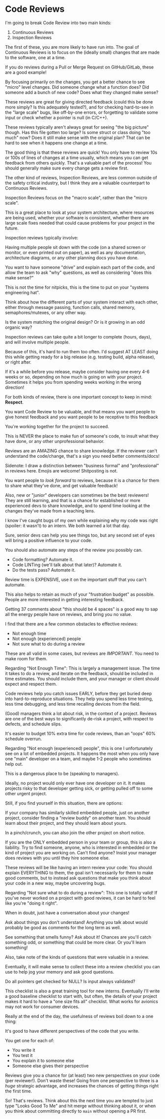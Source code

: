 # Code Reviews

I'm going to break Code Review into two main kinds:

1. Continuous Reviews
2. Inspection Reviews

The first of these, you are more likely to have run into. The goal of Continuous Reviews is to focus on the (ideally small) changes that are made to the software, one at a time.

If you do reviews during a Pull or Merge Request on GitHub/GitLab, these are a good example!

By focusing primarily on the changes, you get a better chance to see "micro" level changes. Did someone change what a function does? Did someone add a bunch of new code? Does what they changed make sense?

These reviews are great for giving directed feedback (could this be done more simply? Is this adequately tested?), and for checking hard-to-see in the "large scale" bugs, like off-by-one errors, or forgetting to validate some input or check whether a pointer is null (in C/C++).

These reviews typically aren't always great for seeing "the big picture" though. Has this file gotten too large? Is some struct or class doing "too much" now? Does it still make sense with the original plan? That can be hard to see when it happens one change at a time.

The good thing is that these reviews are quick! You only have to review 10s or 100s of lines of changes at a time usually, which means you can get feedback from others quickly. That's a valuable part of the process! You should generally make sure every change gets a review first.

The other kind of reviews, Inspection Reviews, are less common outside of the safety critical industry, but I think they are a valuable counterpart to Continuous Reviews.

Inspection Reviews focus on the "macro scale", rather than the "micro scale".

This is a great place to look at your system architecture, where resources are being used, whether your software is consistent, whether there are large scale fixes needed that could cause problems for your project in the future.

Inspection reviews typically involve:

Having multiple people sit down with the code (on a shared screen or monitor, or even printed out on paper), as well as any documentation, architecture diagrams, or any other planning docs you have done.

You want to have someone "drive" and explain each part of the code, and allow the team to ask "why" questions, as well as considering "does this make sense?"

This is not the time for nitpicks, this is the time to put on your "systems engineering hat".

Think about how the different parts of your system interact with each other, either through message passing, function calls, shared memory, semaphores/mutexes, or any other way.

Is the system matching the original design? Or is it growing in an odd organic way?

Inspection reviews can take quite a bit longer to complete (hours, days), and will involve multiple people.

Because of this, it's hard to run them too often. I'd suggest AT LEAST doing this while getting ready for a big release (e.g. testing build, alpha release), or right after.

If it's a while before you release, maybe consider having one every 4-6 weeks or so, depending on how much is going on with your project. Sometimes it helps you from spending weeks working in the wrong direction!

For both kinds of review, there is one important concept to keep in mind: **Respect**.

You want Code Review to be valuable, and that means you want people to give honest feedback and you want people to be receptive to this feedback

You're working together for the project to succeed.

This is NEVER the place to make fun of someone's code, to insult what they have done, or any other unprofessional behavior.

Reviews are an AMAZING chance to share knowledge. If the reviewer can't understand the code/change, that's a sign you need better comments/docs!

Sidenote: I draw a distinction between "business formal" and "professional" in reviews here. Emojis are welcome! Shitposting is not.

You want people to *look forward* to reviews, because it is a chance for them to share what they've done, and get valuable feedback!

Also, new or "junior" developers can sometimes be the best reviewers! They are still learning, and that is a chance for established or more experienced devs to share knowledge, and to spend time looking at the changes they've made from a teaching lens.

I know I've caught bugs of my own while explaining why my code was right (spoiler: it wasn't) to an intern. We both learned a lot that day.

Sure, senior devs can help you see things too, but any second set of eyes will bring a positive influence to your code.

You should also automate any steps of the review you possibly can.

* Code formatting? Automate it.
* Code LINTing (we'll talk about that later)? Automate it.
* Do the tests pass? Automate it.

Review time is EXPENSIVE, use it on the important stuff that you can't automate.

This also helps to retain as much of your "frustration budget" as possible. People are more interested in getting interesting feedback.

Getting 37 comments about "this should be 4 spaces" is a good way to sap all the energy people have on reviews, and bring you no value.

I find that there are a few common obstacles to effective reviews:

* Not enough time
* Not enough (experienced) people
* Not sure what to do during a review

These are all valid in some cases, but reviews are *IMPORTANT*. You need to make room for them.

Regarding "Not Enough Time": This is largely a management issue. The time it takes to do a review, and iterate on the feedback, should be included in time estimates. You should include them, and your manager or client should expect and respect them.

Code reviews help you catch issues EARLY, before they get buried deep into hard-to-reproduce situations. They help you spend less time testing, less time debugging, and less time recalling devices from the field.

(Good) managers think a lot about risk, in the context of a project. Reviews are one of the best ways to significantly de-risk a project, with respect to defects, and schedule slips.

It's easier to budget 10% extra time for code reviews, than an "oops" 60% schedule overrun.

Regarding "Not enough (experienced) people", this is one I unfortunately see on a lot of embedded projects. It happens the most when you only have one "main" developer on a team, and maybe 1-2 people who sometimes help out.

This is a dangerous place to be (speaking to managers).

Ideally, no project would only ever have one developer on it. It makes projects risky to that developer getting sick, or getting pulled off to some other urgent project.

Still, if you find yourself in this situation, there are options:

If your company has similarly skilled embedded people, just on another project, consider finding a "review buddy" on another team. You should learn about their project, and they should learn about yours.

In a pinch/crunch, you can also join the other project on short notice.

If you are the ONLY embedded person in your team or group, this is also a liability. Try to find someone, anyone, who is interested in embedded or the kind of project you are working on. Can't find anyone? Insist your manager does reviews with you until they hire someone else.

These reviews will be like having an intern review your code: You should explain EVERYTHING to them, the goal isn't necessarily for them to make good comments, but to instead ask questions that make you think about your code in a new way, maybe uncovering bugs.

Regarding "Not sure what to do during a review": This one is totally valid! If you've never worked on a project with good reviews, it can be hard to feel like you're "doing it right".

When in doubt, just have a conversation about your changes!

Ask about things you don't understand! Anything you talk about would probably be good as comments for the long term as well.

See something that smells funny? Ask about it! Chances are you'll catch something odd, or something that could be more clear. Or you'll learn something!

Also, take note of the kinds of questions that were valuable in a review.

Eventually, it will make sense to collect these into a review checklist you can use to help jog your memory and ask good questions.

Do all pointers get checked for NULL? Is input always validated?

This checklist is also a great training tool for new interns. Eventually I'll write a good baseline checklist to start with, but often, the details of your project makes it hard to have a "one size fits all" checklist. What works for avionics may not work for consumer devices.

Really at the end of the day, the usefulness of reviews boil down to a one thing:

It's good to have different perspectives of the code that you write.

You get one for each of:

* You write it
* You test it
* You explain it to someone else
* Someone else gives their perspective

Reviews give you a chance for (at least) two new perspectives on your code (per reviewer!). Don't waste these! Going from one perspective to three is a *huge* strategic advantage, and increases the chances of getting things right the first time.

So! That's reviews. Think about this the next time you are tempted to just type "Looks Good To Me" and hit merge without thinking about it, or when you think about committing directly to `main` without opening a PR first.
